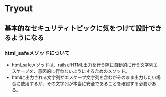 # Tryout

## 基本的なセキュリティトピックに気をつけて設計できるようになる

### html_safeメソッドについて

* html_safeメソッドは、railsがHTML出力を行う際に自動的に行う文字列エスケープを、意図的に行わないようにするためのメソッド。
* htmlに出力される文字列がエスケープ文字列を含むがそのまま出力したい場合に使用するが、その文字列が本当に安全であることを確認する必要がある。


